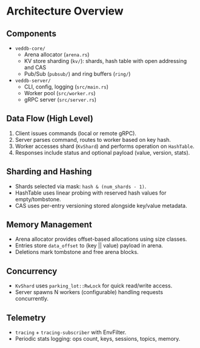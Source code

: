 # Architecture Overview

## Components

- `veddb-core/`
  - Arena allocator (`arena.rs`)
  - KV store sharding (`kv/`): shards, hash table with open addressing and CAS
  - Pub/Sub (`pubsub/`) and ring buffers (`ring/`)
- `veddb-server/`
  - CLI, config, logging (`src/main.rs`)
  - Worker pool (`src/worker.rs`)
  - gRPC server (`src/server.rs`)

## Data Flow (High Level)

1. Client issues commands (local or remote gRPC).
2. Server parses command, routes to worker based on key hash.
3. Worker accesses shard (`KvShard`) and performs operation on `HashTable`.
4. Responses include status and optional payload (value, version, stats).

## Sharding and Hashing

- Shards selected via mask: `hash & (num_shards - 1)`.
- HashTable uses linear probing with reserved hash values for empty/tombstone.
- CAS uses per-entry versioning stored alongside key/value metadata.

## Memory Management

- Arena allocator provides offset-based allocations using size classes.
- Entries store `data_offset` to (key || value) payload in arena.
- Deletions mark tombstone and free arena blocks.

## Concurrency

- `KvShard` uses `parking_lot::RwLock` for quick read/write access.
- Server spawns N workers (configurable) handling requests concurrently.

## Telemetry

- `tracing` + `tracing-subscriber` with EnvFilter.
- Periodic stats logging: ops count, keys, sessions, topics, memory.

